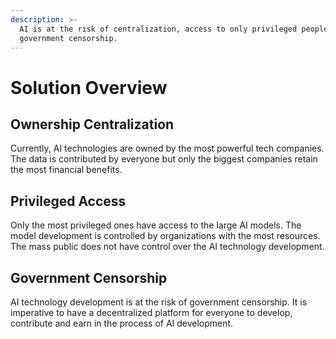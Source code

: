 ```yaml
---
description: >-
  AI is at the risk of centralization, access to only privileged people, and
  government censorship.
---
```


# Solution Overview

## **Ownership Centralization**

Currently, AI technologies are owned by the most powerful tech companies. The data is contributed by everyone but only the biggest companies retain the most financial benefits.

## **Privileged Access**

Only the most privileged ones have access to the large AI models. The model development is controlled by organizations with the most resources. The mass public does not have control over the AI technology development.

## **Government Censorship**

AI technology development is at the risk of government censorship. It is imperative to have a decentralized platform for everyone to develop, contribute and earn in the process of AI development.
